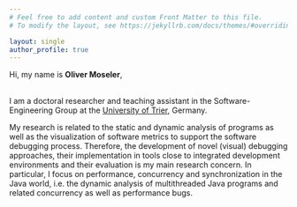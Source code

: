 ```yaml
---
# Feel free to add content and custom Front Matter to this file.
# To modify the layout, see https://jekyllrb.com/docs/themes/#overriding-theme-defaults

layout: single 
author_profile: true
---
```




Hi, my name is <b>Oliver Moseler</b>,<br/>
<br/>

I am a doctoral researcher and teaching assistant in the Software-Engineering Group at the <a href="https://www.st.uni-trier.de" target="_blank">University of Trier</a>, Germany.

My research is related to the static and dynamic analysis of programs as well as the visualization of software metrics to support the software debugging process.
Therefore, the development of novel (visual) debugging approaches, their implementation in tools close to integrated development environments and their evaluation is my main research concern.
In particular, I focus on performance, concurrency and synchronization in the Java world, i.e. the dynamic analysis of multithreaded Java programs and related concurrency as well as performance bugs.



